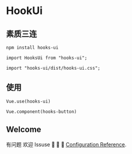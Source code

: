 # HookUi

## 素质三连
```
npm install hooks-ui
```

```
import HooksUi from "hooks-ui";
```

```
import "hooks-ui/dist/hooks-ui.css";
```

## 使用
```
Vue.use(hooks-ui)
```

```
Vue.component(hooks-button)
```

## Welcome
有问题 欢迎 Issuse 🤔 🤔 🤔 [Configuration Reference](https://github.com/liwangyong/hook/tree/main/app).
